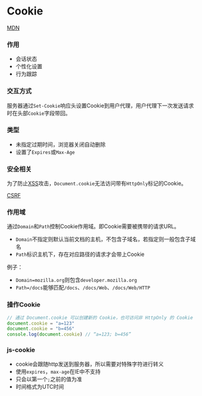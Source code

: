 # Cookie

[MDN](https://developer.mozilla.org/zh-CN/docs/Web/HTTP/Cookies)

### 作用
- 会话状态
- 个性化设置
- 行为跟踪

### 交互方式

服务器通过`Set-Cookie`响应头设置Cookie到用户代理，用户代理下一次发送请求时在头部`Cookie`字段带回。

### 类型

- 未指定过期时间，浏览器关闭自动删除
- 设置了`Expires`或`Max-Age`

### 安全相关

为了防止[XSS](../security/XSS.md)攻击，`Document.cookie`无法访问带有`HttpOnly`标记的Cookie。

[CSRF](../security/CSRF.md)

### 作用域

通过`Domain`和`Path`控制Cookie作用域。即Cookie需要被携带的请求URL。

- `Domain`不指定则默认当前文档的主机，不包含子域名，若指定则一般包含子域名
- `Path`标识主机下，存在对应路径的请求才会带上Cookie

例子：
- `Domain=mozilla.org`则包含`developer.mozilla.org`
- `Path=/docs`能够匹配`/docs`、`/docs/Web`、`/docs/Web/HTTP`

### 操作Cookie

```js
// 通过 Document.cookie 可以创建新的 Cookie，也可访问非 HttpOnly 的 Cookie
document.cookie = "a=123"
document.cookie = "b=456"
console.log(document.cookie) // “a=123; b=456”
```

### js-cookie

- cookie会跟随http发送到服务器，所以需要对特殊字符进行转义
- 使用`expires`，`max-age`在IE中不支持
- 只会以第一个`;`之前的值为准
- 时间格式为UTC时间